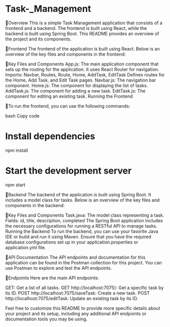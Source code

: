 # Task-_Management
🔹Overview
This is a simple Task Management application that consists of a frontend and a backend. The frontend is built using React, while the backend is built using Spring Boot. This README provides an overview of the project and its components.

🔹Frontend
The frontend of the application is built using React. Below is an overview of the key files and components in the frontend:

🔹Key Files and Components
App.js: The main application component that sets up the routing for the application. It uses React Router for navigation.
Imports: Navbar, Routes, Route, Home, AddTask, EditTask
Defines routes for the Home, Add Task, and Edit Task pages.
Navbar.js: The navigation bar component.
Home.js: The component for displaying the list of tasks.
AddTask.js: The component for adding a new task.
EditTask.js: The component for editing an existing task.
Running the Frontend

🔹To run the frontend, you can use the following commands:

bash
Copy code
# Install dependencies
npm install

# Start the development server
npm start

🔹Backend
The backend of the application is built using Spring Boot. It includes a model class for tasks. Below is an overview of the key files and components in the backend:

🔹Key Files and Components
Task.java: The model class representing a task.
Fields: id, title, description, completed
The Spring Boot application includes the necessary configurations for running a RESTful API to manage tasks.
Running the Backend
To run the backend, you can use your favorite Java IDE or build and run it using Maven. Ensure that you have the required database configurations set up in your application.properties or application.yml file.

🔹API Documentation
The API endpoints and documentation for this application can be found in the Postman collection for this project. You can use Postman to explore and test the API endpoints.

🔹Endpoints
Here are the main API endpoints:

GET: Get a list of all tasks.
GET http://localhost:7075}: Get a specific task by its ID.
POST http://localhost:7075/saveTask: Create a new task.
POST http://localhost:7075/editTask: Update an existing task by its ID.

Feel free to customize this README to provide more specific details about your project and its setup, including any additional API endpoints or documentation tools you may be using.
